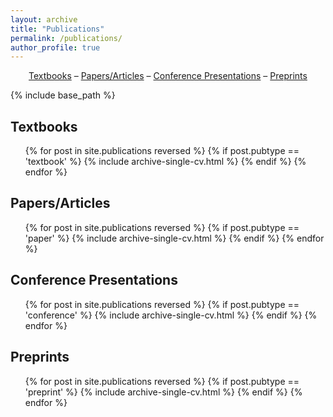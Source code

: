 ```yaml
---
layout: archive
title: "Publications"
permalink: /publications/
author_profile: true
---
```


<center><a href="#textbooks">Textbooks</a> – <a href="#papers-articles">Papers/Articles</a> – <a href="#conference-presentations">Conference Presentations</a> – <a href="#preprints">Preprints</a></center>

{% include base_path %}

<h2 id="textbooks">Textbooks</h2>
<ol reversed>{% for post in site.publications reversed %}
  {% if post.pubtype == 'textbook' %}
    {% include archive-single-cv.html %}
  {% endif %}
{% endfor %}</ol>

<h2 id="papers-articles">Papers/Articles</h2>
<ol reversed>{% for post in site.publications reversed %}
  {% if post.pubtype == 'paper' %}
    {% include archive-single-cv.html %}
  {% endif %}
{% endfor %}</ol>

<h2 id="conference-presentations">Conference Presentations</h2>
<ol reversed>{% for post in site.publications reversed %}
  {% if post.pubtype == 'conference' %}
    {% include archive-single-cv.html %}
  {% endif %}
{% endfor %}</ol>

<h2 id="preprints">Preprints</h2>
<ol reversed>{% for post in site.publications reversed %}
  {% if post.pubtype == 'preprint' %}
    {% include archive-single-cv.html %}
  {% endif %}
{% endfor %}</ol>
